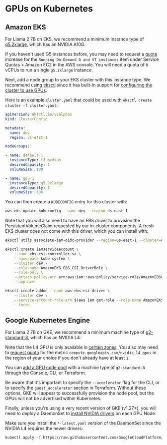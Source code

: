 # GPUs on Kubernetes

## Amazon EKS

For Llama 2 7B on EKS, we recommend a minimum instance type of
[g5.2xlarge](https://aws.amazon.com/ec2/instance-types/g5/), which has an NVIDIA A10G.

If you haven't used G5 instances before, you may need to request a
[quota](https://docs.aws.amazon.com/general/latest/gr/aws_service_limits.html) increase for the
`Running On-Demand G and VT instances` item under Service Quotas > Amazon EC2 in the AWS console.
You will need a quota of `8` vCPUs to run a single `g5.2xlarge` instance.

Next, add a node group to your EKS cluster with this instance type.
We recommend using [eksctl](https://eksctl.io/) since it has built-in support for
[configuring the cluster to use GPUs](https://eksctl.io/usage/gpu-support/).

Here is an example `cluster.yaml` that could be used with `eksctl create cluster -f cluster.yaml`:

```yaml
apiVersion: eksctl.io/v1alpha5
kind: ClusterConfig

metadata:
  name: dev
  region: us-east-1

nodeGroups:

- name: default-1
  instanceType: t3.medium
  desiredCapacity: 1
  volumeSize: 100

- name: gpu-1
  instanceType: g5.2xlarge
  desiredCapacity: 1
  volumeSize: 100
```

You can then create a `KUBECONFIG` entry for this cluster with:

```sh
aws eks update-kubeconfig --name dev --region us-east-1
```

Note that you will also need to have an EBS driver to provision the PersistentVolumeClaim requested
by our in-cluster components.
A fresh EKS cluster does not come with this driver, which you can install with:

```sh
eksctl utils associate-iam-oidc-provider --region=us-east-1 --cluster=dev --approve

eksctl create iamserviceaccount \
    --name ebs-csi-controller-sa \
    --namespace kube-system \
    --cluster dev \
    --role-name AmazonEKS_EBS_CSI_DriverRole \
    --role-only \
    --attach-policy-arn arn:aws:iam::aws:policy/service-role/AmazonEBSCSIDriverPolicy \
    --approve

eksctl create addon --name aws-ebs-csi-driver \
    --cluster dev \
    --service-account-role-arn $(aws iam get-role --role-name AmazonEKS_EBS_CSI_DriverRole | jq -r '.Role.Arn') \
    --force
```

## Google Kubernetes Engine

For Llama 2 7B on GKE, we recommend a minimum machine type of
[g2-standard-8](https://cloud.google.com/compute/docs/accelerator-optimized-machines#g2-vms),
which has an NVIDIA L4.

Note that the L4 GPU is only available in [certain zones](https://cloud.google.com/compute/docs/gpus/gpu-regions-zones).
You also may need to [request quota](https://cloud.google.com/kubernetes-engine/docs/how-to/gpus#request_quota)
for the metric `compute.googleapis.com/nvidia_l4_gpus` in the region of your choice if you don't
already have at least `1`.

You can [add a GPU node pool](https://cloud.google.com/kubernetes-engine/docs/how-to/gpus#gcloud)
with a machine type of `g2-standard-8` through the Console, CLI, or Terraform.

Be aware that it's important to specify the `--accelerator` flag for the CLI, or to specify the
`guest_accelerator` section in Terraform. Without these options, GKE will appear to successfully
provision the node pool, but the GPUs will not be advertised within Kubernetes.

Finally, unless you're using a very recent version of GKE (v1.27+), you will need to deploy a
DaemonSet to [install NVIDIA drivers](https://cloud.google.com/kubernetes-engine/docs/how-to/gpus#installing_drivers)
on each GPU Node.

Make sure you install the `*-latest.yaml` version of the DaemonSet since the NVIDIA L4 requires the
newer drivers:

```sh
kubectl apply -f https://raw.githubusercontent.com/GoogleCloudPlatform/container-engine-accelerators/master/nvidia-driver-installer/cos/daemonset-preloaded-latest.yaml
```
